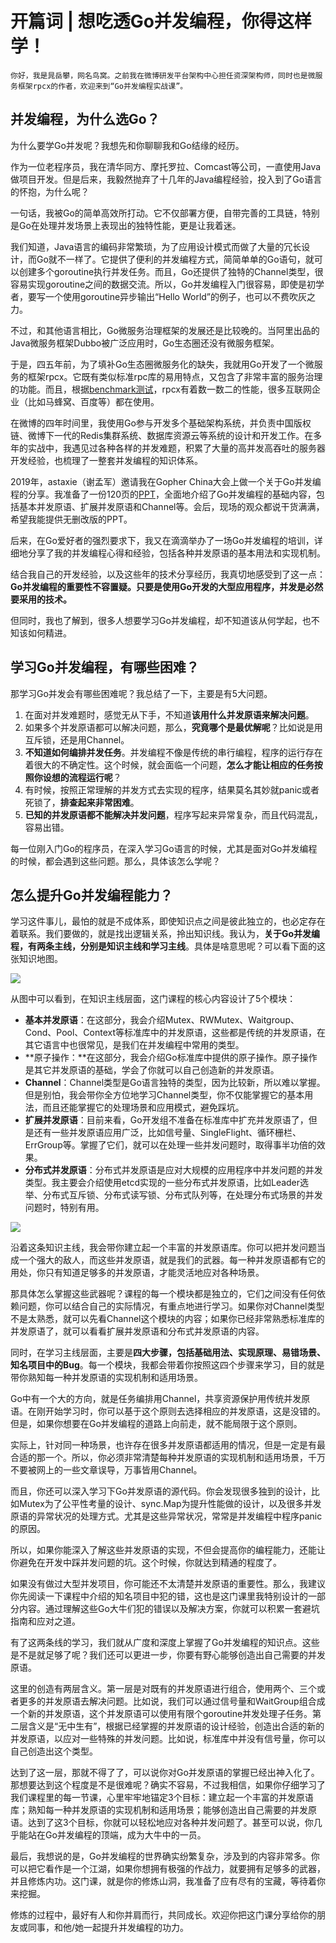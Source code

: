 # 开篇词 | 想吃透Go并发编程，你得这样学！

    你好，我是晁岳攀，网名鸟窝。之前我在微博研发平台架构中心担任资深架构师，同时也是微服务框架rpcx的作者，欢迎来到“Go并发编程实战课”。

## 并发编程，为什么选Go？

为什么要学Go并发呢？我想先和你聊聊我和Go结缘的经历。

作为一位老程序员，我在清华同方、摩托罗拉、Comcast等公司，一直使用Java做项目开发。但是后来，我毅然抛弃了十几年的Java编程经验，投入到了Go语言的怀抱，为什么呢？

一句话，我被Go的简单高效所打动。它不仅部署方便，自带完善的工具链，特别是Go在处理并发场景上表现出的独特性能，更是让我着迷。

我们知道，Java语言的编码非常繁琐，为了应用设计模式而做了大量的冗长设计，而Go就不一样了。它提供了便利的并发编程方式，简简单单的Go语句，就可以创建多个goroutine执行并发任务。而且，Go还提供了独特的Channel类型，很容易实现goroutine之间的数据交流。所以，Go并发编程入门很容易，即使是初学者，要写一个使用goroutine异步输出“Hello World”的例子，也可以不费吹灰之力。

不过，和其他语言相比，Go微服务治理框架的发展还是比较晚的。当阿里出品的Java微服务框架Dubbo被广泛应用时，Go生态圈还没有微服务框架。

于是，四五年前，为了填补Go生态圈微服务化的缺失，我就用Go开发了一个微服务的框架rpcx。它既有类似标准rpc库的易用特点，又包含了非常丰富的服务治理的功能。而且，根据[benchmark测试](https://colobu.com/2020/01/21/benchmark-2019-spring-of-popular-rpc-frameworks/)，rpcx有着数一数二的性能，很多互联网企业（比如马蜂窝、百度等）都在使用。

在微博的四年时间里，我使用Go参与开发多个基础架构系统，并负责中国版权链、微博下一代的Redis集群系统、数据库资源云等系统的设计和开发工作。在多年的实战中，我遇见过各种各样的并发难题，积累了大量的高并发高吞吐的服务器开发经验，也梳理了一整套并发编程的知识体系。

2019年，astaxie（谢孟军）邀请我在Gopher China大会上做一个关于Go并发编程的分享。我准备了一份120页的[PPT](https://github.com/smallnest/dive-to-gosync-workshop/files/6732617/Go.pptx)，全面地介绍了Go并发编程的基础内容，包括基本并发原语、扩展并发原语和Channel等。会后，现场的观众都说干货满满，希望我能提供无删改版的PPT。

后来，在Go爱好者的强烈要求下，我又在滴滴举办了一场Go并发编程的培训，详细地分享了我的并发编程心得和经验，包括各种并发原语的基本用法和实现机制。

结合我自己的开发经验，以及这些年的技术分享经历，我真切地感受到了这一点：**Go并发编程的重要性不容置疑。只要是使用Go开发的大型应用程序，并发是必然要采用的技术。**

但同时，我也了解到，很多人想要学习Go并发编程，却不知道该从何学起，也不知该如何精进。

## 学习Go并发编程，有哪些困难？

那学习Go并发会有哪些困难呢？我总结了一下，主要是有5大问题。

1.  在面对并发难题时，感觉无从下手，不知道**该用什么并发原语来解决问题**。
2.  如果多个并发原语都可以解决问题，那么，**究竟哪个是最优解呢**？比如说是用互斥锁，还是用Channel。
3.  **不知道如何编排并发任务**。并发编程不像是传统的串行编程，程序的运行存在着很大的不确定性。这个时候，就会面临一个问题，**怎么才能让相应的任务按照你设想的流程运行呢**？
4.  有时候，按照正常理解的并发方式去实现的程序，结果莫名其妙就panic或者死锁了，**排查起来非常困难**。
5.  **已知的并发原语都不能解决并发问题**，程序写起来异常复杂，而且代码混乱，容易出错。

每一位刚入门Go的程序员，在深入学习Go语言的时候，尤其是面对Go并发编程的时候，都会遇到这些问题。那么，具体该怎么学呢？

## 怎么提升Go并发编程能力？

学习这件事儿，最怕的就是不成体系，即使知识点之间是彼此独立的，也必定存在着联系。我们要做的，就是找出逻辑关系，拎出知识线。我认为，**关于Go并发编程，有两条主线，分别是知识主线和学习主线**。具体是啥意思呢？可以看下面的这张知识地图。

![](https://static001.geekbang.org/resource/image/81/e3/81fa1cfd8d39632d871baeedf4081ce3.jpg?wh=4000*2250)

从图中可以看到，在知识主线层面，这门课程的核心内容设计了5个模块：

*   **基本并发原语**：在这部分，我会介绍Mutex、RWMutex、Waitgroup、Cond、Pool、Context等标准库中的并发原语，这些都是传统的并发原语，在其它语言中也很常见，是我们在并发编程中常用的类型。
*   **原子操作：**在这部分，我会介绍Go标准库中提供的原子操作。原子操作是其它并发原语的基础，学会了你就可以自己创造新的并发原语。
*   **Channel**：Channel类型是Go语言独特的类型，因为比较新，所以难以掌握。但是别怕，我会带你全方位地学习Channel类型，你不仅能掌握它的基本用法，而且还能掌握它的处理场景和应用模式，避免踩坑。
*   **扩展并发原语**：目前来看，Go开发组不准备在标准库中扩充并发原语了，但是还有一些并发原语应用广泛，比如信号量、SingleFlight、循环栅栏、ErrGroup等。掌握了它们，就可以在处理一些并发问题时，取得事半功倍的效果。
*   **分布式并发原语**：分布式并发原语是应对大规模的应用程序中并发问题的并发类型。我主要会介绍使用etcd实现的一些分布式并发原语，比如Leader选举、分布式互斥锁、分布式读写锁、分布式队列等，在处理分布式场景的并发问题时，特别有用。

![](https://static001.geekbang.org/resource/image/7a/de/7af6e5216dd0cc449878b3949a3e81de.jpg?wh=750*2137)

沿着这条知识主线，我会带你建立起一个丰富的并发原语库。你可以把并发问题当成一个强大的敌人，而这些并发原语，就是我们的武器。每一种并发原语都有它的用处，你只有知道足够多的并发原语，才能灵活地应对各种场景。

那具体怎么掌握这些武器呢？课程的每一个模块都是独立的，它们之间没有任何依赖问题，你可以结合自己的实际情况，有重点地进行学习。如果你对Channel类型不是太熟悉，就可以先看Channel这个模块的内容；如果你已经非常熟悉标准库的并发原语了，就可以看看扩展并发原语和分布式并发原语的内容。

同时，在学习主线层面，主要是**四大步骤，包括基础用法、实现原理、易错场景、知名项目中的Bug**。每一个模块，我都会带着你按照这四个步骤来学习，目的就是带你熟知每一种并发原语的实现机制和适用场景。

Go中有一个大的方向，就是任务编排用Channel，共享资源保护用传统并发原语。在刚开始学习时，你可以基于这个原则去选择相应的并发原语，这是没错的。但是，如果你想要在Go并发编程的道路上向前走，就不能局限于这个原则。

实际上，针对同一种场景，也许存在很多并发原语都适用的情况，但是一定是有最合适的那一个。所以，你必须非常清楚每种并发原语的实现机制和适用场景，千万不要被网上的一些文章误导，万事皆用Channel。

而且，你还可以深入学习下Go并发原语的源代码。你会发现很多独到的设计，比如Mutex为了公平性考量的设计、sync.Map为提升性能做的设计，以及很多并发原语的异常状况的处理方式。尤其是这些异常状况，常常是并发编程中程序panic的原因。

所以，如果你能深入了解这些并发原语的实现，不但会提高你的编程能力，还能让你避免在开发中踩并发问题的坑。这个时候，你就达到精通的程度了。

如果没有做过大型并发项目，你可能还不太清楚并发原语的重要性。那么，我建议你先阅读一下课程中介绍的知名项目中犯的错，这也是这门课里我特别设计的一部分内容。通过理解这些Go大牛们犯的错误以及解决方案，你就可以积累一套避坑指南和应对之道。

有了这两条线的学习，我们就从广度和深度上掌握了Go并发编程的知识点。这些是不是就足够了呢？我们还可以更进一步，你要有野心能够创造出自己需要的并发原语。

这里的创造有两层含义。第一层是对既有的并发原语进行组合，使用两个、三个或者更多的并发原语去解决问题。比如说，我们可以通过信号量和WaitGroup组合成一个新的并发原语，这个并发原语可以使用有限个goroutine并发处理子任务。第二层含义是“无中生有”，根据已经掌握的并发原语的设计经验，创造出合适的新的并发原语，以应对一些特殊的并发问题。比如说，标准库中并没有信号量，你可以自己创造出这个类型。

达到了这一层，那就不得了了，可以说你对Go并发原语的掌握已经出神入化了。那想要达到这个程度是不是很难呢？确实不容易，不过我相信，如果你仔细学习了我们课程里的每一节课，心里牢牢地锚定3个目标：建立起一个丰富的并发原语库；熟知每一种并发原语的实现机制和适用场景；能够创造出自己需要的并发原语。达到了这3个目标，你就可以轻松地应对各种并发问题了。甚至可以说，你几乎能站在Go并发编程的顶端，成为大牛中的一员。

最后，我想说的是，Go并发编程的世界确实纷繁复杂，涉及到的内容非常多。你可以把它看作是一个江湖，如果你想拥有极强的作战力，就要拥有足够多的武器，并且修炼内功。这门课，就是你的修炼山洞，我准备了应有尽有的宝藏，等待着你来挖掘。

修炼的过程中，最好有人和你并肩而行，共同成长。欢迎你把这门课分享给你的朋友或同事，和他/她一起提升并发编程的功力。
    